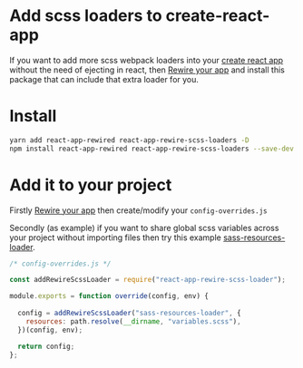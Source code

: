 # Add scss loaders to create-react-app

If you want to add more scss webpack loaders into your [create react app](https://github.com/facebook/create-react-app) without the need of ejecting in react, then [Rewire your app](https://github.com/timarney/react-app-rewired#how-to-rewire-your-create-react-app-project) and install this package that can include that extra loader for you.

# Install

```bash
yarn add react-app-rewired react-app-rewire-scss-loaders -D
npm install react-app-rewired react-app-rewire-scss-loaders --save-dev
```

# Add it to your project

Firstly [Rewire your app](https://github.com/timarney/react-app-rewired#how-to-rewire-your-create-react-app-project) then create/modify your `config-overrides.js`

Secondly (as example) if you want to share global scss variables across your project without importing files then try this example
[sass-resources-loader](https://github.com/spryker/sass-resources-loader).

```javascript
/* config-overrides.js */

const addRewireScssLoader = require("react-app-rewire-scss-loader");

module.exports = function override(config, env) {
    
  config = addRewireScssLoader("sass-resources-loader", {
    resources: path.resolve(__dirname, "variables.scss"),
  })(config, env);

  return config;
};
```
